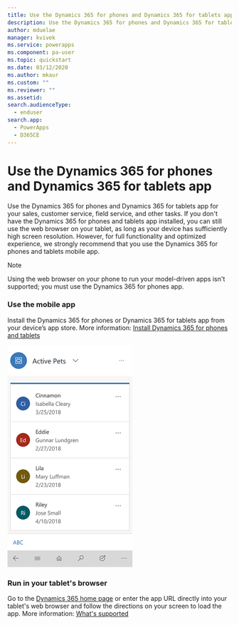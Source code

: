 ```yaml
---
title: Use the Dynamics 365 for phones and Dynamics 365 for tablets app | Microsoft Docs
description: Use the Dynamics 365 for phones and Dynamics 365 for tablets app for your sales, customer service, field service, and other tasks.
author: mduelae
manager: kvivek
ms.service: powerapps
ms.component: pa-user
ms.topic: quickstart
ms.date: 03/12/2020
ms.author: mkaur
ms.custom: ""
ms.reviewer: ""
ms.assetid: 
search.audienceType: 
  - enduser
search.app: 
  - PowerApps
  - D365CE
---
```


# Use the Dynamics 365 for phones and Dynamics 365 for tablets app

Use the Dynamics 365 for phones and Dynamics 365 for tablets app for your sales, customer service, field service, and other tasks. If you don't have the Dynamics 365 for phones and tablets app installed, you can still use the web browser on your tablet, as long as your device has sufficiently high screen resolution. However, for full functionality and optimized experience, we strongly recommend that you use the Dynamics 365 for phones and tablets mobile app. 

> [!NOTE]
> Using the web browser on your phone to run your model-driven apps isn't supported; you must use the Dynamics 365 for phones app. 

### Use the mobile app
Install the Dynamics 365 for phones or Dynamics 365 for tablets app from your device’s app store. More information: [Install Dynamics 365 for phones and tablets](https://docs.microsoft.com/dynamics365/customer-engagement/mobile-app/install-dynamics-365-for-phones-and-tablets)

 ![Mobile app for phones](media/run-app-client-model-driven/mobile-app-for-phone.png)

### Run in your tablet's browser
Go to the [Dynamics 365 home page](https://home.dynamics.com) or enter the app URL directly into your tablet's web browser and follow the directions on your screen to load the app. More information: [What's supported](https://docs.microsoft.com/dynamics365/mobile-app/support-phones-tablets#supported-tablets-to-run-model-driven-apps-in-your-web-browser)
